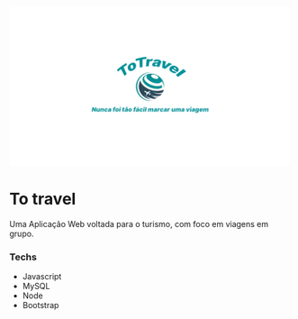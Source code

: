 <img src="imagens/Novo_Projeto_13.png" width="500px">

# To travel
  Uma Aplicação Web voltada para o turismo, com foco em viagens em grupo.
  
### Techs
  * Javascript
  * MySQL
  * Node
  * Bootstrap
